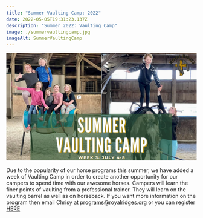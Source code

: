 ```yaml
---
title: "Summer Vaulting Camp: 2022"
date: 2022-05-05T19:31:23.137Z
description: "Summer 2022: Vaulting Camp"
image: ./summervaultingcamp.jpg
imageAlt: SummerVaultingCamp
---
```

![SummerVaultingCamp](summervaultingcamp.jpg "Summer Vaulting Camp: Royal Ridges")

Due to the popularity of our horse programs this summer, we have added a week of Vaulting Camp in order to create another opportunity for our campers to spend time with our awesome horses. Campers will learn the finer points of vaulting from a professional trainer. They will learn on the vaulting barrel as well as on horseback. If you want more information on the program then email Chrisy at programs@royalridges.org or you can register [HERE](https://www.ultracamp.com/info/upcomingSessions.aspx?idCamp=1145&campCode=151&lnkCategory=Horse+Camp)